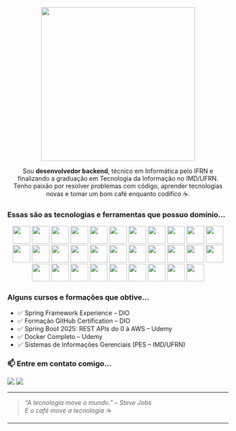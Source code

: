 <div align="center">
    <img src="https://github.com/user-attachments/assets/5c84c3dc-6c0b-4ebb-8f22-536c41e7150b" width="350" />
</div>

<p align="center">
Sou <strong>desenvolvedor backend</strong>, técnico em Informática pelo IFRN e finalizando a graduação em Tecnologia da Informação no IMD/UFRN. <br/>
Tenho paixão por resolver problemas com código, aprender tecnologias novas e tomar um bom café enquanto codifico ☕.
</p>

### Essas são as tecnologias e ferramentas que possuo domínio...

<div align="center">
  <img src="https://cdn.jsdelivr.net/gh/devicons/devicon/icons/java/java-original.svg" width="40" />
  <img src="https://cdn.jsdelivr.net/gh/devicons/devicon/icons/python/python-original.svg" width="40" />
  <img src="https://cdn.jsdelivr.net/gh/devicons/devicon/icons/javascript/javascript-original.svg" width="40" />
  <img src="https://cdn.jsdelivr.net/gh/devicons/devicon/icons/html5/html5-original.svg" width="40" />
  <img src="https://cdn.jsdelivr.net/gh/devicons/devicon/icons/css3/css3-original.svg" width="40" />
  <img src="https://cdn.jsdelivr.net/gh/devicons/devicon/icons/c/c-original.svg" width="40" />
  <img src="https://cdn.jsdelivr.net/gh/devicons/devicon/icons/cplusplus/cplusplus-original.svg" width="40" />
  <img src="https://cdn.jsdelivr.net/gh/devicons/devicon/icons/dart/dart-original.svg" width="40" />
  <img src="https://cdn.jsdelivr.net/gh/devicons/devicon/icons/flutter/flutter-original.svg" width="40" />
  <img src="https://cdn.jsdelivr.net/gh/devicons/devicon/icons/spring/spring-original.svg" width="40" />
  <img src="https://cdn.jsdelivr.net/gh/devicons/devicon/icons/flask/flask-original.svg" width="40" />
  <img src="https://cdn.jsdelivr.net/gh/devicons/devicon/icons/vuejs/vuejs-original.svg" width="40" />
  <img src="https://cdn.jsdelivr.net/gh/devicons/devicon/icons/bootstrap/bootstrap-original.svg" width="40" />
  <img src="https://cdn.jsdelivr.net/gh/devicons/devicon/icons/mysql/mysql-original.svg" width="40" />
  <img src="https://cdn.jsdelivr.net/gh/devicons/devicon/icons/postgresql/postgresql-original.svg" width="40" />
  <img src="https://cdn.jsdelivr.net/gh/devicons/devicon/icons/sqlite/sqlite-original.svg" width="40" />
  <img src="https://github.com/user-attachments/assets/89f01c48-6692-4394-80ca-61476ea17bf4" width="40" />
  <img src="https://github.com/user-attachments/assets/6241c7a3-4591-4d3f-addb-a9d96c82fbad" width="40" />
  <img src="https://cdn.jsdelivr.net/gh/devicons/devicon/icons/git/git-original.svg" width="40" />
  <img src="https://cdn.jsdelivr.net/gh/devicons/devicon/icons/github/github-original.svg" width="40" />
  <img src="https://cdn.jsdelivr.net/gh/devicons/devicon/icons/gitlab/gitlab-original.svg" width="40" />
  <img src="https://cdn.jsdelivr.net/gh/devicons/devicon/icons/docker/docker-original.svg" width="40" />
  <img src="https://github.com/user-attachments/assets/f86ab3a6-bfb8-44a5-8425-180f7736a000" width="40" />
  <img src="https://github.com/user-attachments/assets/7cf0a9af-804b-4e97-9b2b-631d5724f039" width="40" />
  <img src="https://github.com/user-attachments/assets/bdfd044e-bb69-44ae-b722-997d902098d3" width="40" />
  <img src="https://github.com/user-attachments/assets/5d835e8f-f736-4ba4-83b4-1a938a55d4c2" width="40" />
  <img src="https://github.com/user-attachments/assets/63f59775-05b2-4c35-a615-51b3b93672a3" width="40" />
  <img src="https://github.com/user-attachments/assets/ee9f45a7-9534-4a38-9c7c-161839805fcc" width="40" />
  <img src="https://cdn.jsdelivr.net/gh/devicons/devicon/icons/intellij/intellij-original.svg" width="40" />
  <img src="https://cdn.jsdelivr.net/gh/devicons/devicon/icons/vscode/vscode-original.svg" width="40" />
  <img src="https://github.com/user-attachments/assets/c42cc392-e190-4bda-8718-45d77d24e07a" width="40" />
</div>

### Alguns cursos e formações que obtive...

- ✅ Spring Framework Experience – DIO  
- ✅ Formação GitHub Certification – DIO  
- ✅ Spring Boot 2025: REST APIs do 0 à AWS – Udemy  
- ✅ Docker Completo – Udemy  
- ✅ Sistemas de Informações Gerenciais (PES – IMD/UFRN)

### 📫 Entre em contato comigo...

<p align="left">
  <a href="mailto:lucasilvamorais14@gmail.com"><img src="https://img.icons8.com/color/48/000000/gmail.png"/></a>
  <a href="https://www.linkedin.com/in/lucas-morais27/" target="_blank"><img src="https://img.icons8.com/color/48/000000/linkedin.png"/></a>
</p>

---

> _“A tecnologia move o mundo.” – Steve Jobs_  
> _E o café move a tecnologia ☕_

---
